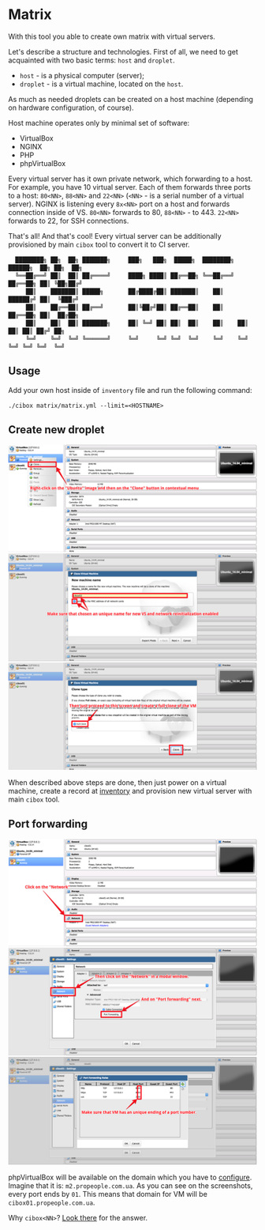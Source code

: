 # Matrix

With this tool you able to create own matrix with virtual servers.

Let's describe a structure and technologies. First of all, we need to get acquainted with two basic terms: `host` and `droplet`.

- `host` - is a physical computer (server);
- `droplet` - is a virtual machine, located on the `host`.

As much as needed droplets can be created on a host machine (depending on hardware configuration, of course).

Host machine operates only by minimal set of software:

- VirtualBox
- NGINX
- PHP
- phpVirtualBox

Every virtual server has it own private network, which forwarding to a host. For example, you have 10 virtual server. Each of them forwards three ports to a host: `80<NN>`, `88<NN>` and `22<NN>` (`<NN>` - is a serial number of a virtual server). NGINX is listening every `8x<NN>` port on a host and forwards connection inside of VS. `80<NN>` forwards to 80, `88<NN>` - to 443. `22<NN>` forwards to 22, for SSH connections.

That's all! And that's cool! Every virtual server can be additionally provisioned by main `cibox` tool to convert it to CI server.

```ascii
  ████████╗ ██╗  ██╗ ███████╗     ███╗   ███╗  █████╗  ████████╗ ██████╗  ██╗ ██╗  ██╗
  ╚══██╔══╝ ██║  ██║ ██╔════╝     ████╗ ████║ ██╔══██╗ ╚══██╔══╝ ██╔══██╗ ██║ ╚██╗██╔╝
     ██║    ███████║ █████╗       ██╔████╔██║ ███████║    ██║    ██████╔╝ ██║  ╚███╔╝ 
     ██║    ██╔══██║ ██╔══╝       ██║╚██╔╝██║ ██╔══██║    ██║    ██╔══██╗ ██║  ██╔██╗ 
     ██║    ██║  ██║ ███████╗     ██║ ╚═╝ ██║ ██║  ██║    ██║    ██║  ██║ ██║ ██╔╝ ██╗
     ╚═╝    ╚═╝  ╚═╝ ╚══════╝     ╚═╝     ╚═╝ ╚═╝  ╚═╝    ╚═╝    ╚═╝  ╚═╝ ╚═╝ ╚═╝  ╚═╝
```

## Usage

Add your own host inside of `inventory` file and run the following command:

```shell
./cibox matrix/matrix.yml --limit=<HOSTNAME>
```

## Create new droplet

![Clone original VM](docs/screenshots/new-droplet/vbox1.png)
![Set an unique name and network reinitialization](docs/screenshots/new-droplet/vbox2.png)
![Finish cloning](docs/screenshots/new-droplet/vbox3.png)

When described above steps are done, then just power on a virtual machine, create a record at [inventory](../inventory) and provision new virtual server with main `cibox` tool.

## Port forwarding

![Click on the Network](docs/screenshots/port-forwarding/vbox1.png)
![Click on the Port forwarding](docs/screenshots/port-forwarding/vbox2.png)
![Configure ports](docs/screenshots/port-forwarding/vbox3.png)

phpVirtualBox will be available on the domain which you have to [configure](matrix.yml#L5). Imagine that it is: `m2.propeople.com.ua`. As you can see on the screenshots, every port ends by `01`. This means that domain for VM will be `cibox01.propeople.com.ua`.

Why `cibox<NN>`? [Look there](matrix.yml#L6) for the answer.
